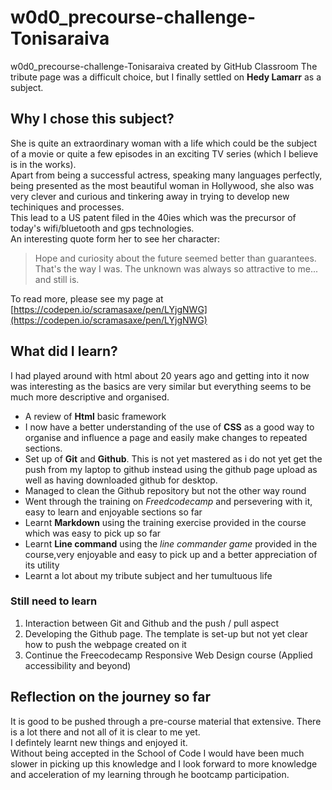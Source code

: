 # w0d0_precourse-challenge-Tonisaraiva
w0d0_precourse-challenge-Tonisaraiva created by GitHub Classroom
The tribute page was a difficult choice, but I finally settled on **Hedy Lamarr** as a subject.  
## Why I chose this subject?
She is quite an extraordinary woman with a life which could be the subject of a movie or quite a few episodes in an exciting TV series (which I believe is in the works).  
Apart from being a successful actress, speaking many languages perfectly, being presented as the most beautiful woman in Hollywood, she also was very clever and curious and tinkering away in trying to develop new techiniques and processes.  
This lead to a US patent filed in the 40ies which was the precursor of today's wifi/bluetooth and gps technologies.  
An interesting quote form her to see her character:  
>Hope and curiosity about the future seemed better than guarantees. That's the way I was. The unknown was always so attractive to me... and still is.    

To read more, please see my page at [https://codepen.io/scramasaxe/pen/LYjgNWG](https://codepen.io/scramasaxe/pen/LYjgNWG)
## What did I learn?
I had played around with html about 20 years ago and getting into it now was interesting as the basics are very similar but everything seems to be much more descriptive and organised.
* A review of **Html** basic framework
* I now have a better understanding of the use of **CSS** as a good way to organise and influence a page and easily make changes to repeated sections.
* Set up of **Git** and **Github**. This is not yet mastered as i do not yet get the push from my laptop to github instead using the github page upload as well as having downloaded github for desktop. 
* Managed to clean the Github repository but not the other way round
* Went through the training on _Freedcodecamp_ and persevering with it, easy to learn and enjoyable sections so far
* Learnt **Markdown** using the training exercise provided in the course which was easy to pick up so far
* Learnt **Line command** using the _line commander game_ provided in the course,very enjoyable and easy to pick up and a better appreciation of its utility
* Learnt a lot about my tribute subject and her tumultuous life

### Still need to learn
1. Interaction between Git and Github and the push / pull aspect
2. Developing the Github page. The template is set-up but not yet clear how to push the webpage created on it
3. Continue the Freecodecamp Responsive Web Design course (Applied accessibility and beyond)   

## Reflection on the journey so far
It is good to be pushed through a pre-course material that extensive. There is a lot there and not all of it is clear to me yet.  
I defintely learnt new things and enjoyed it.  
Without being accepted in the School of Code I would have been much slower in picking up this knowledge and I look forward to more knowledge and acceleration of my learning through he bootcamp participation.


